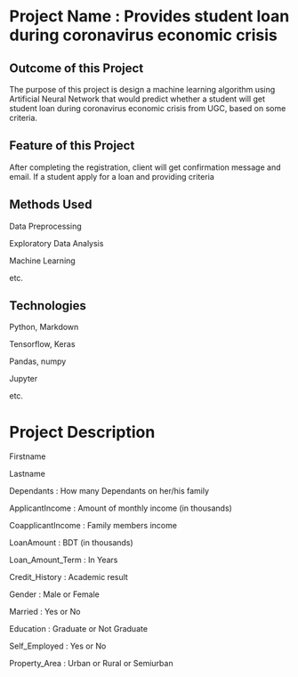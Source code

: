 # Project Name : Provides student loan during coronavirus economic crisis


## Outcome of this Project


The purpose of this project is design a machine learning algorithm using Artificial Neural Network that would predict whether a student will get student loan during coronavirus economic crisis from UGC, based on some criteria.

## Feature of this Project 

After completing the registration, client will get confirmation message and email. If a student apply for a loan and providing criteria

## Methods Used
Data Preprocessing

Exploratory Data Analysis

Machine Learning

etc.

## Technologies
Python, Markdown

Tensorflow, Keras

Pandas, numpy

Jupyter

etc.

# Project Description

Firstname

Lastname

Dependants        : How many Dependants on her/his family

ApplicantIncome   : Amount of monthly income (in thousands)

CoapplicantIncome : Family members income

LoanAmount        : BDT (in thousands)

Loan_Amount_Term  : In Years

Credit_History    : Academic result

Gender            : Male or Female

Married           : Yes or No

Education         : Graduate or Not Graduate

Self_Employed     : Yes or No

Property_Area     : Urban or Rural or Semiurban

